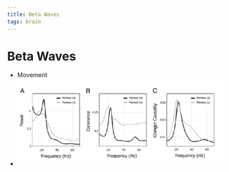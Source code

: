 ```yaml
---
title: Beta Waves
tags: brain
---
```


# Beta Waves
- Movement
- ![im](assets/Pasted%20Image%2020220502161106.png)
























































































